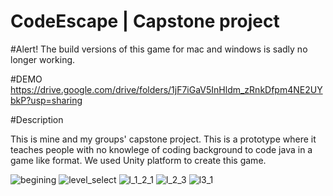 # CodeEscape | Capstone project

#Alert! The build versions of this game for mac and windows is sadly no longer working.


#DEMO
https://drive.google.com/drive/folders/1jF7iGaV5InHldm_zRnkDfpm4NE2UYbkP?usp=sharing


#Description

This is mine and my groups' capstone project. This is a prototype where it teaches people with no knowlege of coding background to code java in a game like format. We used Unity platform to create this game. 

![begining](https://user-images.githubusercontent.com/61168223/164303089-46c55ef1-bbbc-46cf-83f3-2d546dbe4ff8.png)
![level_select](https://user-images.githubusercontent.com/61168223/164303044-193c45b8-02da-4e3a-ab9d-00f73aa1997b.png)
![l_1_2_1](https://user-images.githubusercontent.com/61168223/164302809-12ab157c-bacc-43f1-a5d9-035e8a9b2701.png)
![l_2_3](https://user-images.githubusercontent.com/61168223/164302884-a66dcb89-8b71-4616-a609-9fd820afa8bc.png)
![l3_1](https://user-images.githubusercontent.com/61168223/164302944-f6ebefa8-8be5-4dc6-918f-a3a07113462f.png)
